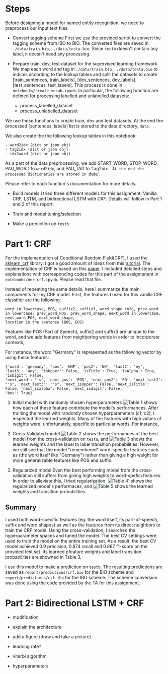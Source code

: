 # Steps
Before designing a model for named entity recognition, we need to preprocess our input text files.

- Convert tagging scheme
First we use the provided script to convert the tagging scheme from IBO to BIO.
The converted files are saved in `./data/train.bio, ./data/testa.bio`. Since `testb` doesn't
contain any label, it doesn't need any processing.  

- Prepare train, dev, test dataset for the supervised learning framework
We map each word and tag in `./data/train.bio, ./data/testa.bio` to indices according to the lookup
tables and split the datasets to create [train_sentences, train_labels], [dev_sentences, dev_labels], 
[test_sentences, test_labels]. This process is done in `notebooks/create_vocab.ipynb`. 
In particular, the following function are defined for processing labelled and unlabelled datasets:

    - process_labelled_dataset
    - process_unlabelled_dataset

We use these functions to create train, dev and test datasets. At the end the processed 
[sentences, labels] list is stored to the data directory, `data`.

We also create the the following lookup tables in this notebook:

    - word2idx (dict or json obj)
    - tag2idx (dict or json obj)
    - idx2word (dict or json obj)
    
As a part of the data preprocessing, we add START_WORD, STOP_WORD, PAD_WORD to `word2idx`, and 
PAD_TAG to 'tag2idx`. At the end the processed dictionaries are stored in `data`.

Please refer to each function's documentation for more details.

- Build models
I tried three different models for this assignment: Vanilla CRF, LSTM, and bidirectional LSTM with CRF.
Details will follow in Part 1 and 2 of this report.

- Train and model tuning/selection

- Make a prediction on `testb`


# Part 1: CRF
For the implementation of Conditional Random Field(CRF), I used the [sklearn_crf]() library. 
I got a good amount of ideas from this [tutorial](). The implementation of CRF is based on this [paper]().
I included detailed steps and explanations with corresponding codes for this part of the assigmenent in
`notebooks/ner_crf.ipynb`. Please read that file.

Instead of repeating the same details, here I summarize the main components for my CRF model.
First, the features I used for this vanilla CRF classifier are the following:

    word in lowercase, POS, suffix2, suffix3, word shape info, prev_word in lowercase, prev_word_POS, prev_word_shape, next_word in lowercase, next_word_POS, next_word_shape,
    location in the sentence (BOS, EOS)
    
Features like POS (Part of Speech), suffix2 and suffix3 are unique to the word, and we add features from neighboring
words in order to incorporate contexts,

For instance, the word "Germany" is represented as the following vector by using these features:
    
    {'word': 'germany', 'pos': 'NNP', 'pos2': 'NN', 'last2': 'ny', 'last3': 'any', 'isUpper': False, 'isTitle': True, 'isAlpha': True, 'isDigit': False, 
    'next_word': "'s", 'next_pos': 'POS', 'next_pos2': 'PO', 'next_last2': "'s", 'next_last3': "'s", 'next_isUpper': False, 'next_isTitle': False, 'next_isalpha': False, 'next_isdigit': False, 
    'bos': True}


1. Initial model with randomly chosen hyperparameters
![Table 1]('./images/crf1_weights.png') shows how each of these feature contribute the model's performances.
After training the model with randomly chosen hyperparameters (c1, c2), I inspected the learned weights.
Many of the features with high values of weights were, unfortunately, specific to particular words. For instance,


2. Cross-Validated model
![Table 2]('./images/best_crf_performances.png') shows the performances of the best model from the cross-validation on 
`testa`, and ![Table 3]('./images/best_crf_weights.png') shows the learned weights and the label to label transition
probabilities.  However, we still see that the model "remembered" word-specific features such as (the word itself like "Germany")
rather than giving a high weight for more generalizable features like POS and suffix.  

3. Regularized model
Even the best performing model from the cross-validation still suffers from giving high weights to word-spefici features.
In order to alleviate this, I tried regularization.  ![Table 4]('./images/crf_reg_performances.png')' shows the regularized 
model's performaces, and ![Table 5]('./images/crf_reg_weights.png') 
shows the learned weights and transition probabilities 


## Summary
I used both word-specific features (eg. the word itself, its part-of-speech, suffix and word shapes) as well
as the features from its direct neighbors to train the CRF model.  Using the cross-validation, I searched the 
hyperparameter spaces and tuned the model.  The best CV settings were used to train the model on the entire 
training set.  As a result, the best CV model achieved 0.9 precision, 0.874 recall and 0.887 f1-score on the
provided test set.  Its learned pfeature weights and label transition probabilities are showned in Table 3.

I use this model to make a prediction on `testb`.  The resulting predictions are saved as 
`report/predictions/crf.bio` for the BIO scheme and `report/predictions/crf.ibo` for the IBO scheme.  The scheme conversion 
was done using the code provided by the TA for this assignment. 

# Part 2: Bidirectional LSTM + CRF
- modification
- explain the architecture
- add a figure (draw and take a picture)
- learning rate?

- viterbi algorithm
- hyperparameters



